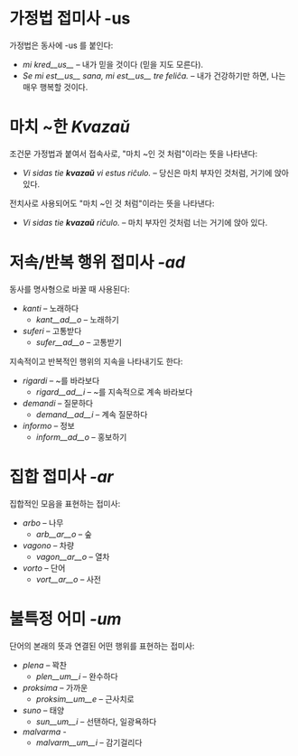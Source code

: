 # 가정법 접미사 -us

가정법은 동사에 -us 를 붙인다:

- *mi kred__us__* – 내가 믿을 것이다 (믿을 지도 모른다).
- *Se mi est__us__ sana, mi est__us__ tre feliĉa.* – 내가 건강하기만 하면, 나는 매우 행복할 것이다.

# 마치 ~한 *Kvazaŭ* 

조건문 가정법과 붙여서 접속사로, "마치 ~인 것 처럼"이라는 뜻을 나타낸다:

- *Vi sidas tie __kvazaŭ__ vi estus riĉulo.* – 당신은 마치 부자인 것처럼, 거기에 앉아 있다.

전치사로 사용되어도 "마치 ~인 것 처럼"이라는 뜻을 나타낸다:

- *Vi sidas tie __kvazaŭ__ riĉulo.* – 마치 부자인 것처럼 너는 거기에 앉아 있다.
 
# 저속/반복 행위 접미사 *-ad*

동사를 명사형으로 바꿀 때 사용된다:

- *kanti* – 노래하다
  - *kant__ad__o* – 노래하기
- *suferi* – 고통받다
  - *sufer__ad__o* – 고통받기

지속적이고 반복적인 행위의 지속을 나타내기도 한다:

- *rigardi* – ~를 바라보다
  - *rigard__ad__i* – ~를 지속적으로 계속 바라보다
- *demandi* – 질문하다
  - *demand__ad__i* – 계속 질문하다
- *informo* – 정보
  - *inform__ad__o* – 홍보하기


# 집합 접미사 *-ar*

집합적인 모음을 표현하는 접미사:

- *arbo* – 나무
  - *arb__ar__o* – 숲
- *vagono* – 차량
  - *vagon__ar__o* – 열차
- *vorto* – 단어
  - *vort__ar__o* – 사전
 

# 불특정 어미 *-um*

단어의 본래의 뜻과 연결된 어떤 행위를 표현하는 접미사:

- *plena* – 꽉찬
  - *plen__um__i* – 완수하다
- *proksima* – 가까운
  - *proksim__um__e* – 근사치로
- *suno* – 태양
  - *sun__um__i* – 선탠하다, 일광욕하다 
- *malvarma* - 
  - *malvarm__um__i* – 감기걸리다
 
